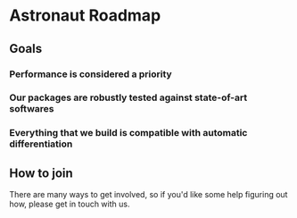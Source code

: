 # Astronaut Roadmap

## Goals

### Performance is considered a priority

### Our packages are robustly tested against state-of-art softwares

### Everything that we build is compatible with automatic differentiation  

## How to join

There are many ways to get involved, so if you'd like some help figuring out how, please get in touch with us.
